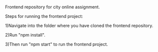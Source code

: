 Frontend repository for city online assignment.



Steps for running the frontend project:

1)Navigate into the folder where you have cloned the frontend repository.

2)Run "npm install".

3)Then run "npm start" to run the frontend project.
